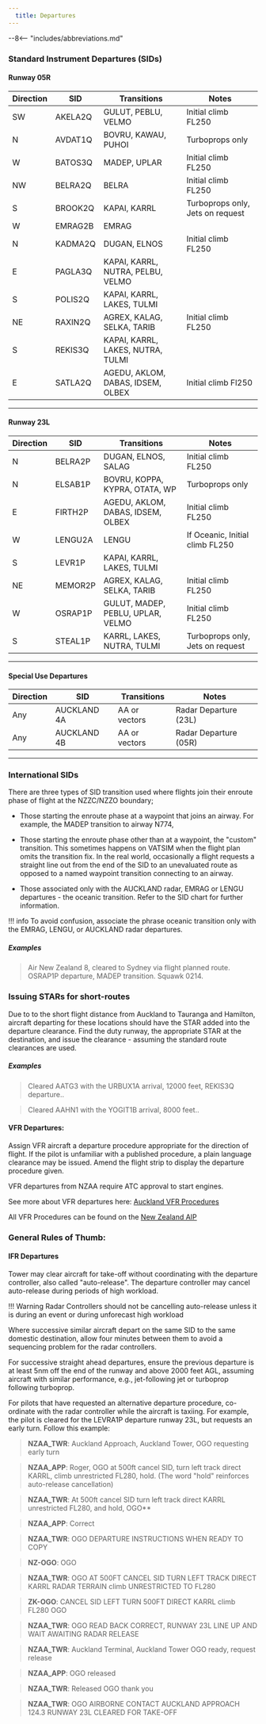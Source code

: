 ```yaml
---
  title: Departures
---
```


--8<-- "includes/abbreviations.md"

### Standard Instrument Departures (SIDs)

#### Runway 05R

| Direction | SID     | Transitions                       | Notes                            |
| --------- | ------- | --------------------------------- | -------------------------------- |
| SW        | AKELA2Q | GULUT, PEBLU, VELMO               | Initial climb FL250              |
| N         | AVDAT1Q | BOVRU, KAWAU, PUHOI               | Turboprops only                  |
| W         | BATOS3Q | MADEP, UPLAR                      | Initial climb FL250              |
| NW        | BELRA2Q | BELRA                             | Initial climb FL250              |
| S         | BROOK2Q | KAPAI, KARRL                      | Turboprops only, Jets on request |
| W         | EMRAG2B | EMRAG                             |                                  |
| N         | KADMA2Q | DUGAN, ELNOS                      | Initial climb FL250              |
| E         | PAGLA3Q | KAPAI, KARRL, NUTRA, PELBU, VELMO |                                  |
| S         | POLIS2Q | KAPAI, KARRL, LAKES, TULMI        |                                  |
| NE        | RAXIN2Q | AGREX, KALAG, SELKA, TARIB        | Initial climb FL250              |
| S         | REKIS3Q | KAPAI, KARRL, LAKES, NUTRA, TULMI |                                  |
| E         | SATLA2Q | AGEDU, AKLOM, DABAS, IDSEM, OLBEX | Initial climb Fl250              |

---

#### Runway 23L

| Direction | SID     | Transitions                       | Notes                            |
| --------- | ------- | --------------------------------- | -------------------------------- |
| N         | BELRA2P | DUGAN, ELNOS, SALAG               | Initial climb FL250              |
| N         | ELSAB1P | BOVRU, KOPPA, KYPRA, OTATA, WP    | Turboprops only                  |
| E         | FIRTH2P | AGEDU, AKLOM, DABAS, IDSEM, OLBEX | Initial climb FL250              |
| W         | LENGU2A | LENGU                             | If Oceanic, Initial climb FL250  |
| S         | LEVR1P  | KAPAI, KARRL, LAKES, TULMI        |                                  |
| NE        | MEMOR2P | AGREX, KALAG, SELKA, TARIB        | Initial climb FL250              |
| W         | OSRAP1P | GULUT, MADEP, PEBLU, UPLAR, VELMO | Initial climb FL250              |
| S         | STEAL1P | KARRL, LAKES, NUTRA, TULMI        | Turboprops only, Jets on request |

--- 


#### Special Use Departures

| Direction | SID         | Transitions   | Notes                 |
| --------- | ----------- | ------------- | --------------------- |
| Any       | AUCKLAND 4A | AA or vectors | Radar Departure (23L) |
| Any       | AUCKLAND 4B | AA or vectors | Radar Departure (05R) |

---

### International SIDs

There are three types of SID transition used where flights join their enroute phase of flight at the NZZC/NZZO boundary;

- Those starting the enroute phase at a waypoint that joins an airway. For example, the MADEP transition to airway N774,

- Those starting the enroute phase other than at a waypoint, the "custom" transition. This sometimes happens on VATSIM when the flight plan omits the transition fix. In the real world, occasionally a flight requests a straight line out from the end of the SID to an unevaluated route as opposed to a named waypoint transition connecting to an airway.

- Those associated only with the AUCKLAND radar, EMRAG or LENGU departures -  the oceanic transition. Refer to the SID chart for further information.

!!! info
    To avoid confusion, associate the phrase oceanic transition only with the EMRAG, LENGU, or AUCKLAND radar  departures.

##### Examples

> Air New Zealand 8, cleared to Sydney via flight planned route. OSRAP1P departure, MADEP transition. Squawk 0214.

### Issuing STARs for short-routes

Due to to the short flight distance from Auckland to Tauranga and Hamilton, aircraft departing for these locations should have the STAR added into the departure clearance. Find the duty runway, the appropriate STAR at the destination, and issue the clearance - assuming the standard route clearances are used.

##### Examples

> Cleared AATG3 with the URBUX1A arrival, 12000 feet, REKIS3Q departure..

> Cleared AAHN1 with the YOGIT1B arrival, 8000 feet..

#### VFR Departures:

Assign VFR aircraft a departure procedure appropriate for the direction of flight. If the pilot is unfamiliar with a published procedure, a plain language clearance may be issued. Amend the flight strip to display the departure procedure given.

VFR departures from NZAA require ATC approval to start engines.

See more about VFR departures here: [Auckland VFR Procedures](../NZAA/index.md#vfr-procedures)

All VFR Procedures can be found on the [New Zealand AIP](https://www.aip.net.nz/assets/AIP/Aerodrome-Charts/Auckland-NZAA/NZAA_64.1.pdf) 

### General Rules of Thumb:

#### IFR Departures

Tower may clear aircraft for take-off without coordinating with the departure controller, also called "auto-release". The departure controller may cancel auto-release during periods of high workload. 

!!! Warning 
    Radar Controllers should not be cancelling auto-release unless it is during an event or during unforecast high workload

Where successive similar aircraft depart on the same SID to the same domestic destination, allow four minutes between them to avoid a sequencing problem for the radar controllers. 

For successive straight ahead departures, ensure the previous departure is at least 5nm off the end of the runway and above 2000 feet AGL, assuming aircraft with similar performance, e.g.,  jet-following jet or turboprop following turboprop.

For pilots that have requested an alternative departure procedure, co-ordinate with the radar controller while the aircraft is taxiing. For example, the pilot is cleared for the LEVRA1P departure runway 23L, but requests an early turn. Follow this example:

> **NZAA_TWR**: Auckland Approach, Auckland Tower, OGO requesting early turn

> **NZAA_APP**: Roger, OGO at 500ft cancel SID, turn left track direct KARRL, climb unrestricted FL280, hold. (The word "hold" reinforces auto-release cancellation)

> **NZAA_TWR**: At 500ft cancel SID turn left track direct KARRL unrestricted FL280, and hold, OGO**

> **NZAA_APP**: Correct

> **NZAA_TWR**: OGO DEPARTURE INSTRUCTIONS WHEN READY TO COPY

> **NZ-OGO**: OGO

> **NZAA_TWR**: OGO AT 500FT CANCEL SID TURN LEFT TRACK DIRECT KARRL RADAR TERRAIN climb UNRESTRICTED TO FL280

> **ZK-OGO**: CANCEL SID LEFT TURN 500FT DIRECT KARRL climb FL280 OGO

> **NZAA_TWR**: OGO READ BACK CORRECT, RUNWAY 23L LINE UP AND WAIT AWAITING RADAR RELEASE

> **NZAA_TWR**: Auckland Terminal, Auckland Tower OGO ready, request release

> **NZAA_APP**: OGO released

> **NZAA_TWR**: Released OGO thank you

> **NZAA_TWR**: OGO AIRBORNE CONTACT AUCKLAND APPROACH 124.3 RUNWAY 23L CLEARED FOR TAKE-OFF






